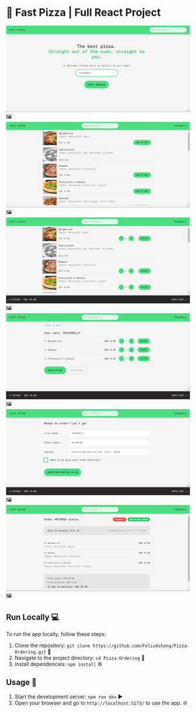 # 🍕 Fast Pizza | Full React Project

![Screenshot](/public/screenshots/screenshot.jpeg) 🖼️
![Screenshot](/public/screenshots/1.jpeg) 🖼️
![Screenshot](/public/screenshots/1.2.jpeg) 🖼️
![Screenshot](/public/screenshots/2.jpeg) 🖼️
![Screenshot](/public/screenshots/3.jpeg) 🖼️
![Screenshot](/public/screenshots/4.jpeg) 🖼️

## Run Locally 💻

To run the app locally, follow these steps:

1. Clone the repository: `git clone https://github.com/FelixAshong/Pizza-Ordering.git` 🔄
2. Navigate to the project directory: `cd Pizza-Ordering` 📁
3. Install dependencies: `npm install` ⚙️

## Usage 🚀

1. Start the development server: `npm run dev` ▶️
2. Open your browser and go to `http://localhost:5173/` to use the app. 🌐
